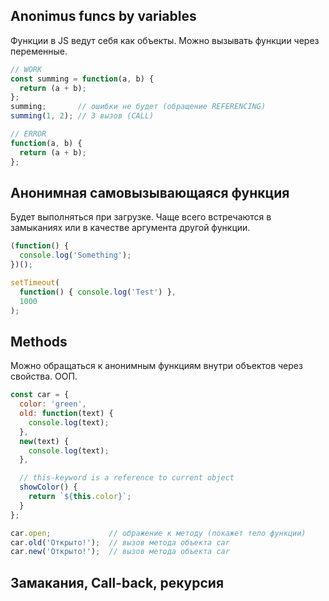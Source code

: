 ## Anonimus funcs by variables

Функции в JS ведут себя как объекты. Можно вызывать функции через переменные.

```js
// WORK
const summing = function(a, b) {
  return (a + b);
};
summing;       // ошибки не будет (обращение REFERENCING)
summing(1, 2); // 3 вызов (CALL)

// ERROR
function(a, b) {
  return (a + b);
};
```

## Анонимная самовызывающаяся функция

Будет выполняться при загрузке. Чаще всего встречаются в замыканиях или в качестве аргумента другой функции.

```js
(function() {
  console.log('Something');
})();

setTimeout(
  function() { console.log('Test') },
  1000
);
```

## Methods

Можно обращаться к анонимным функциям внутри объектов через свойства. ООП.

```js
const car = {
  color: 'green',
  old: function(text) {
    console.log(text);
  },
  new(text) {
    console.log(text);
  },

  // this-keyword is a reference to current object
  showColor() {
    return `${this.color}`;
  }
};

car.open;             // ображение к методу (покажет тело функции)
car.old('Открыто!');  // вызов метода объекта car
car.new('Открыто!');  // вызов метода объекта car

```

## Замакания, Call-back, рекурсия
